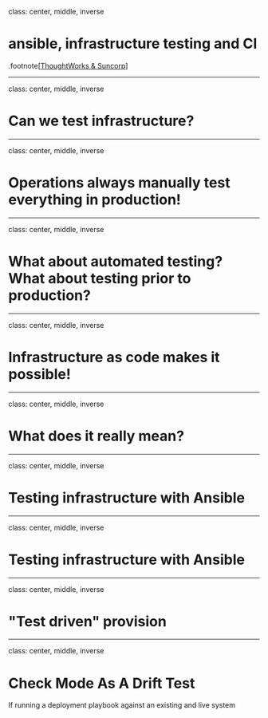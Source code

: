 class: center, middle, inverse

# ansible, infrastructure testing and CI
.footnote[[ThoughtWorks & Suncorp]()]

---
class: center, middle, inverse
# Can we test infrastructure?
<!-- yes, of course. ops always manuually test. varification scripts maybe? can we know if 
the command/instructruction we type in prod enviroment will work not bring down catastrophically any server?-->

---
class: center, middle, inverse
# Operations always manually test everything in production!
<!-- instructions, and procedures are in the head -->

---
class: center, middle, inverse
# What about automated testing? What about testing prior to production?
<!-- instructions, and procedures are in the head -->

---
class: center, middle, inverse
# Infrastructure as code makes it possible!
<!-- instructions, and procedures are in the head -->

---
class: center, middle, inverse
# What does it really mean?
<!-- instructions, and procedures are in the head -->

---
class: center, middle, inverse
# Testing infrastructure with Ansible
<!-- instructions, and procedures are in the head -->

---
class: center, middle, inverse
# Testing infrastructure with Ansible
<!-- instructions, and procedures are in the head -->

---
class: center, middle, inverse
# "Test driven" provision
<!-- There are many options. Ansible is actually designed to be a “fail-fast” and ordered system, therefore it makes it easy to embed testing directly in Ansible playbooks.

By incorporating a degree of testing into your deployment workflow, there will be fewer surprises when code hits production and, in many cases, tests can be leveraged in production to prevent failed updates from migrating across an entire installation. Since it’s push-based, it’s also very easy to run the steps on the localhost or testing servers. Ansible lets you insert as many checks and balances into your upgrade workflow as you would like to have.

-->
---
class: center, middle, inverse
# Check Mode As A Drift Test
If running a deployment playbook against an existing and live system

